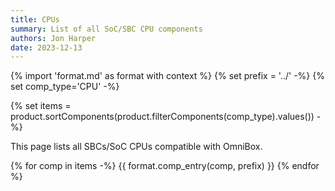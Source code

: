 ```yaml
---
title: CPUs
summary: List of all SoC/SBC CPU components
authors: Jon Harper
date: 2023-12-13
---
```


{% import 'format.md' as format with context %}
{% set prefix = '../' -%}
{% set comp_type='CPU' -%}

{% set items = product.sortComponents(product.filterComponents(comp_type).values()) -%}

This page lists all SBCs/SoC CPUs compatible with OmniBox.


{% for comp in items -%}
{{ format.comp_entry(comp, prefix) }}
{% endfor %}